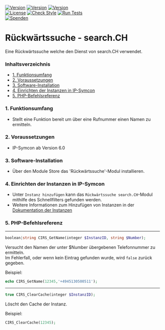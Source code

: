 [![Version](https://img.shields.io/badge/Symcon-PHPModul-red.svg)](https://www.symcon.de/service/dokumentation/entwicklerbereich/sdk-tools/sdk-php/)
[![Version](https://img.shields.io/badge/Modul%20Version-1.10-blue.svg)]()
[![Version](https://img.shields.io/badge/Symcon%20Version-6.0%20%3E-green.svg)](https://community.symcon.de/t/ip-symcon-6-0-testing/44478)  
[![License](https://img.shields.io/badge/License-CC%20BY--NC--SA%204.0-green.svg)](https://creativecommons.org/licenses/by-nc-sa/4.0/)
[![Check Style](https://github.com/Nall-chan/Caller_ID_Reverse_Search/workflows/Check%20Style/badge.svg)](https://github.com/Nall-chan/Caller_ID_Reverse_Search/actions) [![Run Tests](https://github.com/Nall-chan/Caller_ID_Reverse_Search/workflows/Run%20Tests/badge.svg)](https://github.com/Nall-chan/Caller_ID_Reverse_Search/actions)  
[![Spenden](https://www.paypalobjects.com/de_DE/DE/i/btn/btn_donate_SM.gif)](../README.md#spenden)  

# Rückwärtssuche - search.CH <!-- omit in toc -->  
Eine Rückwärtssuche welche den Dienst von search.CH verwendet.  

### Inhaltsverzeichnis <!-- omit in toc -->  

- [1. Funktionsumfang](#1-funktionsumfang)
- [2. Voraussetzungen](#2-voraussetzungen)
- [3. Software-Installation](#3-software-installation)
- [4. Einrichten der Instanzen in IP-Symcon](#4-einrichten-der-instanzen-in-ip-symcon)
- [5. PHP-Befehlsreferenz](#5-php-befehlsreferenz)

### 1. Funktionsumfang

* Stellt eine Funktion bereit um über eine Rufnummer einen Namen zu ermitteln.  

### 2. Voraussetzungen

- IP-Symcon ab Version 6.0

### 3. Software-Installation

* Über den Module Store das 'Rückwärtssuche'-Modul installieren.  

### 4. Einrichten der Instanzen in IP-Symcon

- Unter `Instanz hinzufügen` kann das `Rückwärtssuche search.CH`-Modul mithilfe des Schnellfilters gefunden werden.  
- Weitere Informationen zum Hinzufügen von Instanzen in der [Dokumentation der Instanzen](https://www.symcon.de/service/dokumentation/konzepte/instanzen/#Instanz_hinzufügen)


### 5. PHP-Befehlsreferenz

---
```php
boolean|string CIRS_GetName(integer $InstanzID, string $Number);
```
Versucht den Namen der unter $Number übergebenen Telefonnummer zu ermitteln.  
Im Fehlerfall, oder wenn kein Eintrag gefunden wurde, wird `false` zurück gegeben.

Beispiel:  
```php
echo CIRS_GetName(12345,'+4945130500511');
```  
---
```php
true CIRS_ClearCache(integer $InstanzID);
```
Löscht den Cache der Instanz.  

Beispiel:  
```php
CIRS_ClearCache(12345);
```
